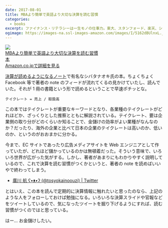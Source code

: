 ```yaml
---
date: 2017-08-01
title: MBAより簡単で英語より大切な決算を読む習慣
categories:
  - books
excerpt: ファイナンス・リテラシーは一生モノの仕事力。東大、スタンフォード、楽天、シリコンバレー。結果を出し続けてきた著者が続けてきた、膨大な数字から「未来を先読む」すごいやり方。大学でも会社でも教えてくれない実務に役立つ決算分析法。
ogimage: https://images-na.ssl-images-amazon.com/images/I/5162dBUlnxL._SX351_BO1,204,203,200_.jpg
---
```


<div class="__media"><a href="https://www.amazon.co.jp/dp/4822255271/?tag=warikiru-22" target="_blank" rel="noopener">
  <img src="https://images-na.ssl-images-amazon.com/images/I/5162dBUlnxL._SX351_BO1,204,203,200_.jpg" class="__media__image">
  <div class="__media__body">
    <div>MBAより簡単で英語より大切な決算を読む習慣</div>
    <div class="__media__text">本</div>
    <div>Amazon.co.jpで詳細を見る</div>
  </div>
</a></div>

[決算が読めるようになるノート](https://irnote.com/)で有名なシバタナオキ氏の本。ちょくちょく Facebook 等で著者の note のフィードが流れてくるの見かけていたし、読んでいた。それが 1 冊の書籍という形で読めるということで早速ポチッとな。

```
テイクレート = 売上 / 取扱高
```

この本ではテイクレートが重要なキーワードとなり、各業種のテイクレートがどれほどか、ざっくりとした推察とともに解説されている。テイクレート、要は企業側の取り分がどのくらいか知ることで、金儲けの効率がよい業種がなんなのか？だったり、海外の企業と比べて日本の企業のテイクレートは高いのか、低いのか、というのがおおまかに分かる。

今まで、EC サイトであったり広告メディアサイトを Web エンジニアとして作っていたが、どれほど儲かっているのかは無頓着だった。そういう意味で、いろいろ世界が広がった気がする。しかし、著者があまりにもわかりやすく説明しているので、これで決算を読む習慣がつくかというと、著者の note を読めばいいやで終わってしまう。

- [廣川 航 ʕ•ᴥ•ʔ \(@tosyokainoouzi\) \| Twitter](https://twitter.com/tosyokainoouzi)

とはいえ、この本を読んで定期的に決算情報に触れたいと思ったのなら、上記のような人をフォローしておけば勉強になる。いろいろな決算スライドや官報などをツイートしているので、気になったツイートを掘り下げるようにすれば、読む習慣がつくのではと思っている。

はー... お金儲けしたい。
